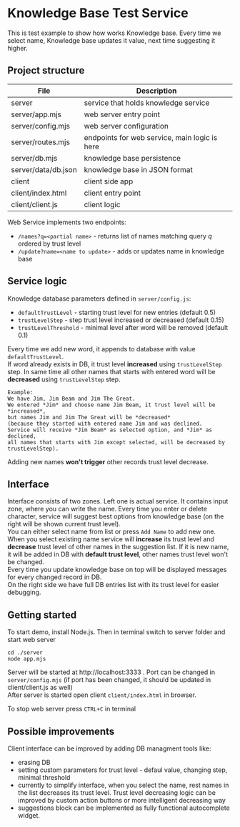 

# Knowledge Base Test Service

This is test example to show how works Knowledge base. Every time we select name, Knowledge base updates it value, next time suggesting it higher.

## Project structure

|File|  Description|
|--|--|
| server | service that holds knowledge service|
|server/app.mjs| web server entry point|
| server/config.mjs | web server configuration |
| server/routes.mjs | endpoints for web service, main logic is here |
| server/db.mjs | knowledge base persistence |
|server/data/db.json | knowledge base in JSON format|
|client|client side app|
|client/index.html | client entry point |
|client/client.js| client logic|

Web Service implements two endpoints:
* `/names?q=<partial name>` - returns list of names matching query *q* ordered by trust level
* `/update?name=<name to update>` - adds or updates name in knowledge base

## Service logic
Knowledge database parameters defined in `server/config.js`:
* `defaultTrustLevel` - starting trust level for new entries (default 0.5)
* `trustLevelStep` - step trust level increased or decreased (default 0.15)
* `trustLevelThreshold` - minimal level after word will be removed (default 0.1)

Every time we add new word, it appends to database with value `defaultTrustLevel`.  
If word already exists in DB, it trust level **increased** using `trustLevelStep` step. In same time all other names that starts with entered word will be **decreased** using `trustLevelStep` step.
```
Example: 
We have Jim, Jim Beam and Jim The Great. 
We entered *Jim* and choose name Jim Beam, it trust level will be *increased*, 
but names Jim and Jim The Great will be *decreased* 
(because they started with entered name Jim and was declined. 
Service will receive *Jim Beam* as selected option, and *Jim* as declined, 
all names that starts with Jim except selected, will be decreased by trustLevelStep). 
```
Adding new names **won't trigger** other records trust level decrease.


## Interface

Interface consists of two zones. Left one is actual service. It contains input zone, where you can write the name. Every time you enter or delete character, service will suggest best options from knowledge base (on the right will be shown current trust level).  
You can either select name from list or press `Add Name` to add new one. When you select existing name service will **increase** its trust level and **decrease** trust level of other names in the suggestion list. If it is new name, it will be added in DB with **default trust level**, other names trust level won't be changed.    
Every time you update knowledge base on top will be displayed messages for every changed record in DB.  
On the right side we have full DB entries list with its trust level for easier debugging.

## Getting started

To start demo, install Node.js. Then in terminal switch to server folder and start web server
```
cd ./server
node app.mjs
```
Server will be started at http://localhost:3333 . Port can be changed in `server/config.mjs` (if port has been changed, it should be updated in client/client.js as well)  
After server is started open client `client/index.html` in browser.

To stop web server press `CTRL+C` in terminal


## Possible improvements

Client interface can be improved by adding DB managment tools like:
* erasing DB
* setting custom parameters for trust level - defaul value, changing step, minimal threshold
* currently to simplify interface, when you select the name, rest names in the list decreases its trust level. Trust level decreasing logic can be improved by custom action buttons or more intelligent decreasing way
* suggestions block can be implemented as fully functional autocomplete widget.

